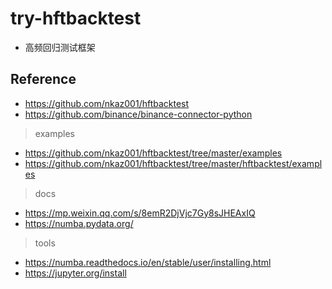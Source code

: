 # try-hftbacktest

- 高频回归测试框架

## Reference

- https://github.com/nkaz001/hftbacktest
- https://github.com/binance/binance-connector-python

> examples

- https://github.com/nkaz001/hftbacktest/tree/master/examples
- https://github.com/nkaz001/hftbacktest/tree/master/hftbacktest/examples

> docs

- https://mp.weixin.qq.com/s/8emR2DjVjc7Gy8sJHEAxIQ
- https://numba.pydata.org/

> tools

- https://numba.readthedocs.io/en/stable/user/installing.html
- https://jupyter.org/install